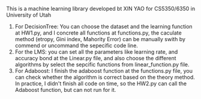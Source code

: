 This is a machine learning library developed bt XIN YAO for CS5350/6350 in University of Utah

1. For DecisionTree: You can choose the dataset and the learning function at HW1.py, and I concrete all functions at functions.py, the caculate method (etropy, Gini index, Mahority Error) can be manually swith by commend or uncommand the sepecific code line.
2. For the LMS: you can set all the parameters like learning rate, and accuracy bond at the Linear.py file, and also choose the different algorithms by select the sepcific functions from linear_function.py file.
3. For Adaboost: I finish the adaboost function at the functions.py file, you can check whether the algorithm is correct based on the theory method. In practice, I didn't finish all code on time, so the HW2.py can call the Adaboost function, but can not run for it.

